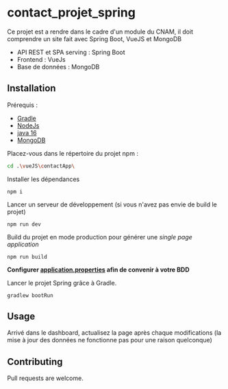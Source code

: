 # contact_projet_spring

Ce projet est a rendre dans le cadre d'un module du CNAM, il doit comprendre un site fait avec Spring Boot, VueJS et MongoDB

- API REST et SPA serving : Spring Boot
- Frontend : VueJs
- Base de données : MongoDB

## Installation

Prérequis :
- [Gradle](https://gradle.org/)
- [NodeJs](https://nodejs.org/en/download/)
- [java 16](https://jdk.java.net/16/)
- [MongoDB](https://www.mongodb.com/fr-fr)


Placez-vous dans le répertoire du projet npm :
```bash
cd .\vueJS\contactApp\
```
Installer les dépendances
```npm
npm i
```
Lancer un serveur de développement (si vous n'avez pas envie de build le projet)
```npm
npm run dev
```
Build du projet en mode production pour générer une *single page application*
```npm
npm run build
```
**Configurer [application.properties](src/main/resources/application.properties) afin de convenir à votre BDD**

Lancer le projet Spring grâce à Gradle.

```groovie
gradlew bootRun
```

## Usage

Arrivé dans le dashboard, actualisez la page après chaque modifications (la mise à jour des données ne fonctionne pas pour une raison quelconque) 

## Contributing
Pull requests are welcome.
